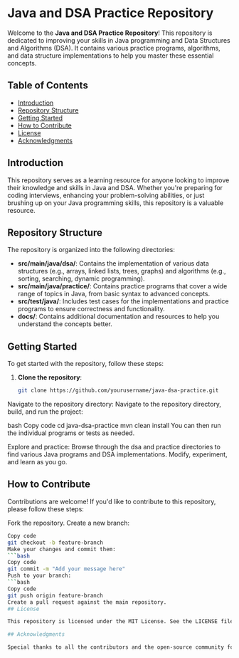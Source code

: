 # Java and DSA Practice Repository

Welcome to the **Java and DSA Practice Repository**! This repository is dedicated to improving your skills in Java programming and Data Structures and Algorithms (DSA). It contains various practice programs, algorithms, and data structure implementations to help you master these essential concepts.

## Table of Contents

- [Introduction](#introduction)
- [Repository Structure](#repository-structure)
- [Getting Started](#getting-started)
- [How to Contribute](#how-to-contribute)
- [License](#license)
- [Acknowledgments](#acknowledgments)

## Introduction

This repository serves as a learning resource for anyone looking to improve their knowledge and skills in Java and DSA. Whether you're preparing for coding interviews, enhancing your problem-solving abilities, or just brushing up on your Java programming skills, this repository is a valuable resource.

## Repository Structure

The repository is organized into the following directories:

- **src/main/java/dsa/**: Contains the implementation of various data structures (e.g., arrays, linked lists, trees, graphs) and algorithms (e.g., sorting, searching, dynamic programming).
- **src/main/java/practice/**: Contains practice programs that cover a wide range of topics in Java, from basic syntax to advanced concepts.
- **src/test/java/**: Includes test cases for the implementations and practice programs to ensure correctness and functionality.
- **docs/**: Contains additional documentation and resources to help you understand the concepts better.

## Getting Started

To get started with the repository, follow these steps:

1. **Clone the repository**:
   ```bash
   git clone https://github.com/yourusername/java-dsa-practice.git
Navigate to the repository directory:
Navigate to the repository directory, build, and run the project:

bash
Copy code
cd java-dsa-practice
mvn clean install
You can then run the individual programs or tests as needed.

Explore and practice:
Browse through the dsa and practice directories to find various Java programs and DSA implementations. Modify, experiment, and learn as you go.

## How to Contribute

Contributions are welcome! If you'd like to contribute to this repository, please follow these steps:

Fork the repository.
Create a new branch:
```bash
Copy code
git checkout -b feature-branch
Make your changes and commit them:
```bash
Copy code
git commit -m "Add your message here"
Push to your branch:
```bash
Copy code
git push origin feature-branch
Create a pull request against the main repository.
## License

This repository is licensed under the MIT License. See the LICENSE file for more information.

## Acknowledgments

Special thanks to all the contributors and the open-source community for their valuable input and resources. This repository wouldn't be possible without your support.



